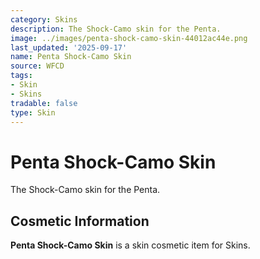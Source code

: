 ```yaml
---
category: Skins
description: The Shock-Camo skin for the Penta.
image: ../images/penta-shock-camo-skin-44012ac44e.png
last_updated: '2025-09-17'
name: Penta Shock-Camo Skin
source: WFCD
tags:
- Skin
- Skins
tradable: false
type: Skin
---
```


# Penta Shock-Camo Skin

The Shock-Camo skin for the Penta.

## Cosmetic Information

**Penta Shock-Camo Skin** is a skin cosmetic item for Skins.

